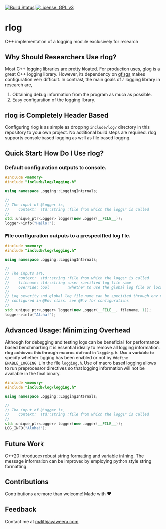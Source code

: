 [![Build Status](https://travis-ci.org/malithj/rlog.svg?branch=master)](https://travis-ci.org/malithj/rlog)
[![License: GPL v3](https://img.shields.io/badge/License-GPLv3-blue.svg)](https://www.gnu.org/licenses/gpl-3.0)
# rlog
C++ implementation of a logging module exclusively for research

## Why Should Researchers Use rlog?
Most C++ logging libraries are pretty bloated. For production uses, [glog](https://github.com/google/glog) is a great C++ logging library. However, its dependency on [gflags](https://github.com/gflags/gflags) makes configuration very difficult. In contrast, the main goals of a logging library in research are, 
1. Obtaining debug information from the program as much as possible.
2. Easy configuration of the logging library. 

## rlog is Completely Header Based
Configuring rlog is as simple as dropping `include/log/` directory in this repository to your own project. No additional build steps are required. rlog supports console based logging as well as file based logging.

## Quick Start: How Do I Use rlog?
### Default configuration outputs to console. 
```cpp
#include <memory>
#include "include/log/logging.h"

using namespace Logging::LoggingInternals;

//
// The input of @Logger is,
//    context:  std::string :file from which the logger is called
//
std::unique_ptr<Logger> logger(new Logger(__FILE__));
logger->info("Hello!");
```
### File configuration outputs to a prespecified log file.
```cpp
#include <memory>
#include "include/log/logging.h"

using namespace Logging::LoggingInternals;

//
// The inputs are,
//    context:  std::string :file from which the logger is called
//    filename: std::string :user specified log file name
//    override: bool        :whether to use the global log file or local log file
//
// Log severity and global log file name can be specified through env variables 
// configured in @Env class. see @Env for configurations
//
std::unique_ptr<Logger> logger(new Logger(__FILE__, filename, 1)); 
logger->info("Aloha!");
```
## Advanced Usage: Minimizing Overhead
Although for debugging and testing logs can be beneficial, for performance based benchmarking it is essential ideally to remove all logging information. rlog achieves this through macros defined in `logging.h`. Use a variable to specify whether logging has been enabled or not by `#define ENABLE_LOGGING 1` in the file `logging.h`. Use of macro based logging allows to run preprocessor directives so that logging information will not be available in the final binary.

```cpp
#include <memory>
#include "include/log/logging.h"

using namespace Logging::LoggingInternals;

//
// The input of @Logger is,
//    context:  std::string :file from which the logger is called
//
std::unique_ptr<Logger> logger(new Logger(__FILE__));
LOG_INFO("Aloha!");
```

## Future Work
C++20 introduces robust string formatting and variable inlining. The message information can be improved by employing python style string formatting.

## Contributions
Contributions are more than welcome! Made with ❤

## Feedback
Contact me at [malithjayaweera.com](https://malithjayaweera.com/contact/)

